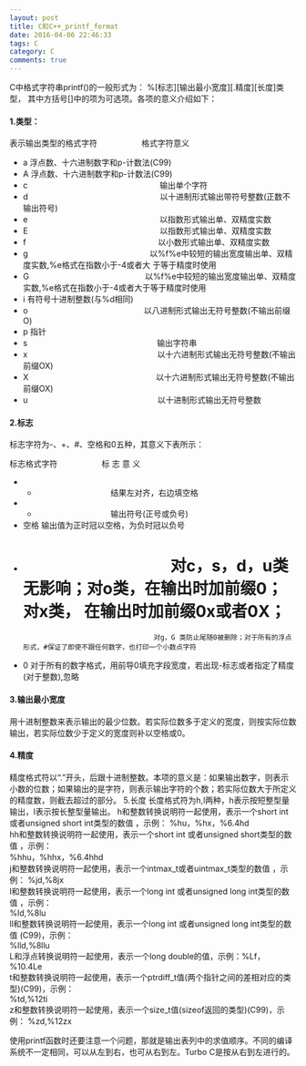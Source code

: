 ```yaml
---
layout: post
title: C和C++_printf_format
date: 2016-04-06 22:46:33
tags: C
category: C
comments: true
---
```



C中格式字符串printf()的一般形式为： %[标志][输出最小宽度][.精度][长度]类型， 其中方括号[]中的项为可选项。各项的意义介绍如下：    
#### 1.类型：

表示输出类型的格式字符 　　　　　 格式字符意义    
* a                           浮点数、十六进制数字和p-计数法(C99)    
* A                           浮点数、十六进制数字和p-计数法(C99)    
* c 　　　　　　　　　　　　　　　　 输出单个字符
* d 　　　　　　　　　　　　　　　　 以十进制形式输出带符号整数(正数不输出符号)
* e 　　　　　　　　　　　　　　　　 以指数形式输出单、双精度实数
* E 　　　　　　　　　　　　　　　　 以指数形式输出单、双精度实数
* f 　　　　　　　　　　　　　　　　 以小数形式输出单、双精度实数
* g 　　　　　　　　　　　　　　　以%f%e中较短的输出宽度输出单、双精度实数,%e格式在指数小于-4或者大   于等于精度时使用
* G 　　　　　　　　　　　　　　 以%f%e中较短的输出宽度输出单、双精度实数,%e格式在指数小于-4或者大于等于精度时使用
* i                                            有符号十进制整数(与%d相同)
* o 　　　　　　　　　　　　　　 以八进制形式输出无符号整数(不输出前缀O)
* p                                          指针
* s 　　　　　　　　　　　　　　　　输出字符串
* x 　　　　　　　　　　　　　　　　以十六进制形式输出无符号整数(不输出前缀OX)
* X　　　　　　　　　　　　　　　　以十六进制形式输出无符号整数(不输出前缀OX)
* u 　　　　　　　　　　　　　　　　以十进制形式输出无符号整数

#### 2.标志
标志字符为-、+、#、空格和0五种，其意义下表所示：

标志格式字符 　　　　　               标 志 意 义
* - 　　　　　　　　　                       结果左对齐，右边填空格
* + 　　　　　　　　　                      输出符号(正号或负号)
* 空格                                                    输出值为正时冠以空格，为负时冠以负号
* # 　　　　　　　　　                     对c，s，d，u类无影响；对o类，在输出时加前缀0；对x类， 在输出时加前缀0x或者0X；
                                      对g，G 类防止尾随0被删除；对于所有的浮点形式，#保证了即使不跟任何数字，也打印一个小数点字符
* 0                                          对于所有的数字格式，用前导0填充字段宽度，若出现-标志或者指定了精度(对于整数),忽略

#### 3.输出最小宽度
用十进制整数来表示输出的最少位数。若实际位数多于定义的宽度，则按实际位数输出，若实际位数少于定义的宽度则补以空格或0。

#### 4.精度
精度格式符以“.”开头，后跟十进制整数。本项的意义是：如果输出数字，则表示小数的位数；如果输出的是字符，则表示输出字符的个数；若实际位数大于所定义的精度数，则截去超过的部分。
5.长度
长度格式符为h,l两种，h表示按短整型量输出，l表示按长整型量输出。
     h和整数转换说明符一起使用，表示一个short   int 或者unsigned short int类型的数值 ，示例：
%hu，%hx，%6.4hd    
     hh和整数转换说明符一起使用，表示一个short   int 或者unsigned short类型的数值 ，示例：    
%hhu，%hhx，%6.4hhd    
     j和整数转换说明符一起使用，表示一个intmax_t或者uintmax_t类型的数值 ，示例：
%jd,%8jx    
     l和整数转换说明符一起使用，表示一个long int 或者unsigned long int类型的数值 ，示例：    
%ld,%8lu    
     ll和整数转换说明符一起使用，表示一个long int 或者unsigned long int类型的数值 (C99)，示例：    
%lld,%8llu    
     L和浮点转换说明符一起使用，表示一个long double的值，示例：%Lf，%10.4Le    
     t和整数转换说明符一起使用，表示一个ptrdiff_t值(两个指针之间的差相对应的类型)(C99)，示例：    
%td,%12ti    
     z和整数转换说明符一起使用，表示一个size_t值(sizeof返回的类型)(C99)，示例：    %zd,%12zx    

使用printf函数时还要注意一个问题，那就是输出表列中的求值顺序。不同的编译系统不一定相同，可以从左到右，也可从右到左。Turbo C是按从右到左进行的。
